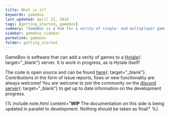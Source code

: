 ```yaml
---
title: What is it?
keywords: gamebox
last_updated: April 22, 2019
tags: [getting_started, gamebox]
summary: "GameBox is a hub for a verity of single- and multiplayer games."
sidebar: gamebox_sidebar
permalink: gamebox
folder: getting_started
---
```


GameBox is software that can add a verity of games to a [Hytale](https://www.hytale.com){: target="_blank"} server. It is work in progress, as is Hytale itself!

The code is open source and can be found [here](https://www.github.com/hygames-team/gamebox){: target="_blank"}. Contributions in the form of issue reports, fixes or new functionality are always welcome! You are welcome to join the community on the [discord server](http://discord.hygames.co){: target="_blank"} to get up to date information on the development progress.

{% include note.html content="**WIP** The documentation on this side is being updated in parallel to development. Nothing should be taken as final!" %}
